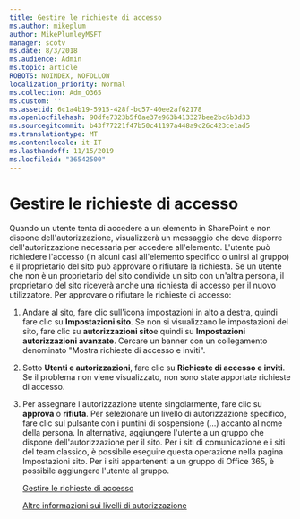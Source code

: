```yaml
---
title: Gestire le richieste di accesso
ms.author: mikeplum
author: MikePlumleyMSFT
manager: scotv
ms.date: 8/3/2018
ms.audience: Admin
ms.topic: article
ROBOTS: NOINDEX, NOFOLLOW
localization_priority: Normal
ms.collection: Adm_O365
ms.custom: ''
ms.assetid: 6c1a4b19-5915-428f-bc57-40ee2af62178
ms.openlocfilehash: 90dfe7323b5f0ae37e963b413327bee2bc6b3d33
ms.sourcegitcommit: b43f77221f47b50c41197a448a9c26c423ce1ad5
ms.translationtype: MT
ms.contentlocale: it-IT
ms.lasthandoff: 11/15/2019
ms.locfileid: "36542500"
---
```

# <a name="manage-access-requests"></a>Gestire le richieste di accesso

Quando un utente tenta di accedere a un elemento in SharePoint e non dispone dell'autorizzazione, visualizzerà un messaggio che deve disporre dell'autorizzazione necessaria per accedere all'elemento. L'utente può richiedere l'accesso (in alcuni casi all'elemento specifico o unirsi al gruppo) e il proprietario del sito può approvare o rifiutare la richiesta. Se un utente che non è un proprietario del sito condivide un sito con un'altra persona, il proprietario del sito riceverà anche una richiesta di accesso per il nuovo utilizzatore. Per approvare o rifiutare le richieste di accesso:
  
1. Andare al sito, fare clic sull'icona impostazioni in alto a destra, quindi fare clic su **Impostazioni sito**. Se non si visualizzano le impostazioni del sito, fare clic su **autorizzazioni sito**e quindi su **Impostazioni autorizzazioni avanzate**. Cercare un banner con un collegamento denominato "Mostra richieste di accesso e inviti".
    
2. Sotto **Utenti e autorizzazioni**, fare clic su **Richieste di accesso e inviti**. Se il problema non viene visualizzato, non sono state apportate richieste di accesso.
    
3. Per assegnare l'autorizzazione utente singolarmente, fare clic su **approva** o **rifiuta**. Per selezionare un livello di autorizzazione specifico, fare clic sul pulsante con i puntini di sospensione (...) accanto al nome della persona. In alternativa, aggiungere l'utente a un gruppo che dispone dell'autorizzazione per il sito. Per i siti di comunicazione e i siti del team classico, è possibile eseguire questa operazione nella pagina Impostazioni sito. Per i siti appartenenti a un gruppo di Office 365, è possibile aggiungere l'utente al gruppo.
    
    [Gestire le richieste di accesso](https://go.microsoft.com/fwlink/?linkid=2008747)
    
    [Altre informazioni sui livelli di autorizzazione](https://go.microsoft.com/fwlink/?linkid=867071)
    

